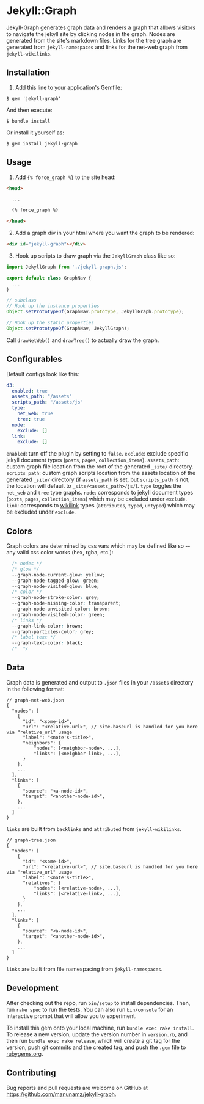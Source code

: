 # Jekyll::Graph

Jekyll-Graph generates graph data and renders a graph that allows visitors to navigate the jekyll site by clicking nodes in the graph. Nodes are generated from the site's markdown files. Links for the tree graph are generated from `jekyll-namespaces` and links for the net-web graph from `jekyll-wikilinks`.

## Installation

1. Add this line to your application's Gemfile:

```
$ gem 'jekyll-graph'
```

And then execute:

```
$ bundle install
```

Or install it yourself as:

```
$ gem install jekyll-graph
```

## Usage

1. Add `{% force_graph %}` to the site head:

```html
<head>

  ...

  {% force_graph %}

</head>
```

2. Add a graph div in your html where you want the graph to be rendered:

```html
<div id="jekyll-graph"></div>
```

3. Hook up scripts to draw graph via the `JekyllGraph` class like so:

```javascript
import JekyllGraph from './jekyll-graph.js';

export default class GraphNav {
  ...
}

// subclass
// Hook up the instance properties
Object.setPrototypeOf(GraphNav.prototype, JekyllGraph.prototype);

// Hook up the static properties
Object.setPrototypeOf(GraphNav, JekyllGraph);

```

Call `drawNetWeb()` and `drawTree()` to actually draw the graph.

## Configurables

Default configs look like this:

```yml
d3:
  enabled: true
  assets_path: "/assets"
  scripts_path: "/assets/js"
  type:
    net_web: true
    tree: true
  node:
    exclude: []
  link:
    exclude: []
```

`enabled`: turn off the plugin by setting to `false`.
`exclude`: exclude specific jekyll document types (`posts`, `pages`, `collection_items`).
`assets_path`: custom graph file location from the root of the generated `_site/` directory.
`scripts_path`: custom graph scripts location from the assets location of the generated `_site/` directory (if `assets_path` is set, but `scripts_path` is not, the location will default to `_site/<assets_path>/js/`).
`type` toggles the `net_web` and `tree` type graphs.
`node`: corresponds to jekyll document types (`posts`, `pages`, `collection_items`) which may be excluded under `exclude`.
`link`: corresponds to [wikilink](https://github.com/manunamz/jekyll-wikilinks/) types (`attributes`, `typed`, `untyped`) which may be excluded under `exclude`.

## Colors

Graph colors are determined by css vars which may be defined like so -- any valid css color works (hex, rgba, etc.):

```CSS
  /* nodes */
  /* glow */
  --graph-node-current-glow: yellow;
  --graph-node-tagged-glow: green;
  --graph-node-visited-glow: blue;
  /* color */
  --graph-node-stroke-color: grey;
  --graph-node-missing-color: transparent;
  --graph-node-unvisited-color: brown;
  --graph-node-visited-color: green;
  /* links */
  --graph-link-color: brown;
  --graph-particles-color: grey;
  /* label text */
  --graph-text-color: black;
  /*  */
```

## Data
Graph data is generated and output to `.json` files in your `/assets` directory in the following format:

```
// graph-net-web.json
{
  "nodes": [
    {
      "id": "<some-id>",
      "url": "<relative-url>", // site.baseurl is handled for you here via "relative_url" usage
      "label": "<note's-title>",
      "neighbors": {
          "nodes": [<neighbor-node>, ...],
          "links": [<neighbor-link>, ...],
      }
    },
    ...
  ],
  "links": [
    {
      "source": "<a-node-id>",
      "target": "<another-node-id>",
    },
    ...
  ]
}
```

`links` are built from `backlinks` and `attributed` from `jekyll-wikilinks`.


```
// graph-tree.json
{
  "nodes": [
    {
      "id": "<some-id>",
      "url": "<relative-url>", // site.baseurl is handled for you here via "relative_url" usage
      "label": "<note's-title>",
      "relatives": {
          "nodes": [<relative-node>, ...],
          "links": [<relative-link>, ...],
      }
    },
    ...
  ],
  "links": [
    {
      "source": "<a-node-id>",
      "target": "<another-node-id>",
    },
    ...
  ]
}
```

`links` are built from file namespacing from `jekyll-namespaces`.

## Development

After checking out the repo, run `bin/setup` to install dependencies. Then, run `rake spec` to run the tests. You can also run `bin/console` for an interactive prompt that will allow you to experiment.

To install this gem onto your local machine, run `bundle exec rake install`. To release a new version, update the version number in `version.rb`, and then run `bundle exec rake release`, which will create a git tag for the version, push git commits and the created tag, and push the `.gem` file to [rubygems.org](https://rubygems.org).

## Contributing

Bug reports and pull requests are welcome on GitHub at https://github.com/manunamz/jekyll-graph.
